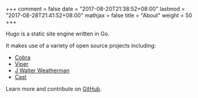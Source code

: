 +++
comment = false
date = "2017-08-20T21:38:52+08:00"
lastmod = "2017-08-28T21:41:52+08:00"
mathjax = false
title = "About"
weight = 50
+++

Hugo is a static site engine written in Go.


It makes use of a variety of open source projects including:

* [Cobra](https://github.com/spf13/cobra)
* [Viper](https://github.com/spf13/viper)
* [J Walter Weatherman](https://github.com/spf13/jWalterWeatherman)
* [Cast](https://github.com/spf13/cast)

Learn more and contribute on [GitHub](https://github.com/gohugoio).


